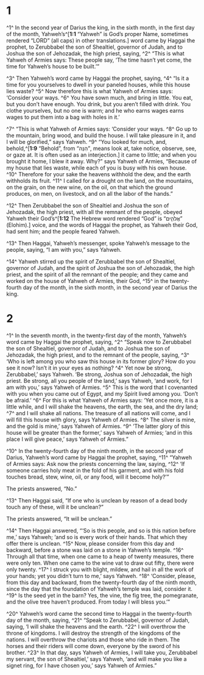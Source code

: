 # 1 
^1^ In the second year of Darius the king, in the sixth month, in the first day of the month, Yahweh’s^[**1:1** “Yahweh” is God’s proper Name, sometimes rendered “LORD” (all caps) in other translations.] word came by Haggai the prophet, to Zerubbabel the son of Shealtiel, governor of Judah, and to Joshua the son of Jehozadak, the high priest, saying, ^2^ “This is what Yahweh of Armies says: These people say, ‘The time hasn’t yet come, the time for Yahweh’s house to be built.’” 


^3^ Then Yahweh’s word came by Haggai the prophet, saying, ^4^ “Is it a time for you yourselves to dwell in your paneled houses, while this house lies waste? ^5^ Now therefore this is what Yahweh of Armies says: ‘Consider your ways. ^6^ You have sown much, and bring in little. You eat, but you don’t have enough. You drink, but you aren’t filled with drink. You clothe yourselves, but no one is warm; and he who earns wages earns wages to put them into a bag with holes in it.’ 

^7^ “This is what Yahweh of Armies says: ‘Consider your ways. ^8^ Go up to the mountain, bring wood, and build the house. I will take pleasure in it, and I will be glorified,” says Yahweh. ^9^ “You looked for much, and, behold,^[**1:9** “Behold”, from “הִנֵּה”, means look at, take notice, observe, see, or gaze at. It is often used as an interjection.] it came to little; and when you brought it home, I blew it away. Why?” says Yahweh of Armies, “Because of my house that lies waste, while each of you is busy with his own house. ^10^ Therefore for your sake the heavens withhold the dew, and the earth withholds its fruit. ^11^ I called for a drought on the land, on the mountains, on the grain, on the new wine, on the oil, on that which the ground produces, on men, on livestock, and on all the labor of the hands.” 


^12^ Then Zerubbabel the son of Shealtiel and Joshua the son of Jehozadak, the high priest, with all the remnant of the people, obeyed Yahweh their God’s^[**1:12** The Hebrew word rendered “God” is “אֱלֹהִ֑ים” (Elohim).] voice, and the words of Haggai the prophet, as Yahweh their God, had sent him; and the people feared Yahweh. 


^13^ Then Haggai, Yahweh’s messenger, spoke Yahweh’s message to the people, saying, “I am with you,” says Yahweh. 

^14^ Yahweh stirred up the spirit of Zerubbabel the son of Shealtiel, governor of Judah, and the spirit of Joshua the son of Jehozadak, the high priest, and the spirit of all the remnant of the people; and they came and worked on the house of Yahweh of Armies, their God, ^15^ in the twenty-fourth day of the month, in the sixth month, in the second year of Darius the king. 

# 2 
^1^ In the seventh month, in the twenty-first day of the month, Yahweh’s word came by Haggai the prophet, saying, ^2^ “Speak now to Zerubbabel the son of Shealtiel, governor of Judah, and to Joshua the son of Jehozadak, the high priest, and to the remnant of the people, saying, ^3^ ‘Who is left among you who saw this house in its former glory? How do you see it now? Isn’t it in your eyes as nothing? ^4^ Yet now be strong, Zerubbabel,’ says Yahweh. ‘Be strong, Joshua son of Jehozadak, the high priest. Be strong, all you people of the land,’ says Yahweh, ‘and work, for I am with you,’ says Yahweh of Armies. ^5^ This is the word that I covenanted with you when you came out of Egypt, and my Spirit lived among you. ‘Don’t be afraid.’ ^6^ For this is what Yahweh of Armies says: ‘Yet once more, it is a little while, and I will shake the heavens, the earth, the sea, and the dry land; ^7^ and I will shake all nations. The treasure of all nations will come, and I will fill this house with glory, says Yahweh of Armies. ^8^ The silver is mine, and the gold is mine,’ says Yahweh of Armies. ^9^ ‘The latter glory of this house will be greater than the former,’ says Yahweh of Armies; ‘and in this place I will give peace,’ says Yahweh of Armies.” 

^10^ In the twenty-fourth day of the ninth month, in the second year of Darius, Yahweh’s word came by Haggai the prophet, saying, ^11^ “Yahweh of Armies says: Ask now the priests concerning the law, saying, ^12^ ‘If someone carries holy meat in the fold of his garment, and with his fold touches bread, stew, wine, oil, or any food, will it become holy?’” 

The priests answered, “No.” 

^13^ Then Haggai said, “If one who is unclean by reason of a dead body touch any of these, will it be unclean?” 

The priests answered, “It will be unclean.” 

^14^ Then Haggai answered, “‘So is this people, and so is this nation before me,’ says Yahweh; ‘and so is every work of their hands. That which they offer there is unclean. ^15^ Now, please consider from this day and backward, before a stone was laid on a stone in Yahweh’s temple. ^16^ Through all that time, when one came to a heap of twenty measures, there were only ten. When one came to the wine vat to draw out fifty, there were only twenty. ^17^ I struck you with blight, mildew, and hail in all the work of your hands; yet you didn’t turn to me,’ says Yahweh. ^18^ ‘Consider, please, from this day and backward, from the twenty-fourth day of the ninth month, since the day that the foundation of Yahweh’s temple was laid, consider it. ^19^ Is the seed yet in the barn? Yes, the vine, the fig tree, the pomegranate, and the olive tree haven’t produced. From today I will bless you.’” 

^20^ Yahweh’s word came the second time to Haggai in the twenty-fourth day of the month, saying, ^21^ “Speak to Zerubbabel, governor of Judah, saying, ‘I will shake the heavens and the earth. ^22^ I will overthrow the throne of kingdoms. I will destroy the strength of the kingdoms of the nations. I will overthrow the chariots and those who ride in them. The horses and their riders will come down, everyone by the sword of his brother. ^23^ In that day, says Yahweh of Armies, I will take you, Zerubbabel my servant, the son of Shealtiel,’ says Yahweh, ‘and will make you like a signet ring, for I have chosen you,’ says Yahweh of Armies.” 